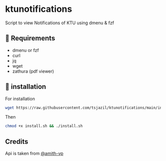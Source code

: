 # ktunotifications
Script to view Notifications of KTU using dmenu & fzf 

📎 Requirements
--
- dmenu or fzf
- curl
- jq
- wget
- zathura (pdf viewer)

🚀 installation 
--
For installation 
```sh
wget https://raw.githubusercontent.com/tsjazil/ktunotifications/main/install.sh
```
Then 
```sh
chmod +x install.sh && ./install.sh
```
Credits
--
Api is taken from [@amith-vp](https://github.com/amith-vp/ktunotificationapi)
